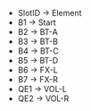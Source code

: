 * SlotID -> Element
* B1 -> Start
* B2 -> BT-A
* B3 -> BT-B
* B4 -> BT-C
* B5 -> BT-D
* B6 -> FX-L
* B7 -> FX-R
* QE1 -> VOL-L
* QE2 -> VOL-R